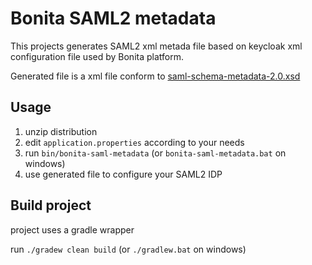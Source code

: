 # Bonita SAML2 metadata

This projects generates SAML2 xml metada file based on keycloak xml configuration file used by Bonita platform.

Generated file is a xml file conform to [saml-schema-metadata-2.0.xsd](http://docs.oasis-open.org/security/saml/v2.0/saml-schema-metadata-2.0.xsd)

## Usage

1. unzip distribution
1. edit `application.properties` according to your needs
1. run `bin/bonita-saml-metadata` (or `bonita-saml-metadata.bat` on windows)
1. use generated file to configure your SAML2 IDP

## Build project

project uses a gradle wrapper

run `./gradew clean build` (or `./gradlew.bat` on windows)